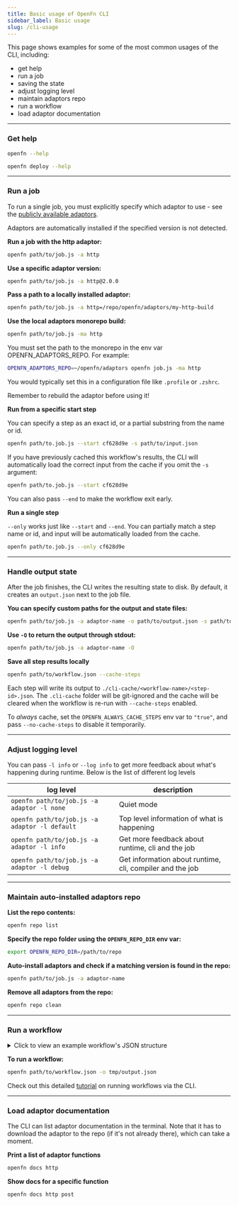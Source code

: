 ```yaml
---
title: Basic usage of OpenFn CLI
sidebar_label: Basic usage
slug: /cli-usage
---
```


This page shows examples for some of the most common usages of the CLI, including:

- get help
- run a job
- saving the state
- adjust logging level
- maintain adaptors repo
- run a workflow
- load adaptor documentation

---

### Get help

```bash
openfn --help
```

```bash
openfn deploy --help
```

---

### Run a job

To run a single job, you must explicitly specify which adaptor to use - see the [publicly available adaptors](/adaptors).

Adaptors are automatically installed if the specified version is not detected.

**Run a job with the http adaptor:**

```bash
openfn path/to/job.js -a http
```

**Use a specific adaptor version:**

```bash
openfn path/to/job.js -a http@2.0.0
```

**Pass a path to a locally installed adaptor:**

```bash
openfn path/to/job.js -a http=/repo/openfn/adaptors/my-http-build
```

**Use the local adaptors monorepo build:**

```bash
openfn path/to/job.js -ma http
```

You must set the path to the monorepo in the env var OPENFN_ADAPTORS_REPO. For
example:

```bash
OPENFN_ADAPTORS_REPO=~/openfn/adaptors openfn job.js -ma http
```

You would typically set this in a configuration file like `.profile` or
`.zshrc`.

Remember to rebuild the adaptor before using it!

**Run from a specific start step**

You can specify a step as an exact id, or a partial substring from the name or
id.

```bash
openfn path/to.job.js --start cf628d9e -s path/to/input.json
```

If you have previously cached this workflow's results, the CLI will
automatically load the correct input from the cache if you omit the `-s`
argument:

```bash
openfn path/to.job.js --start cf628d9e
```

You can also pass `--end` to make the workflow exit early.

**Run a single step**

`--only` works just like `--start` and `--end`. You can partially match a step
name or id, and input will be automatically loaded from the cache.

```bash
openfn path/to.job.js --only cf628d9e
```

---

### Handle output state

After the job finishes, the CLI writes the resulting state to disk. By default,
it creates an `output.json` next to the job file.

**You can specify custom paths for the output and state files:**

```bash
openfn path/to/job.js -a adaptor-name -o path/to/output.json -s path/to/state.json
```

**Use `-O` to return the output through stdout:**

```bash
openfn path/to/job.js -a adaptor-name -O
```

**Save all step results locally**

```bash
openfn path/to/workflow.json --cache-steps
```

Each step will write its output to `./cli-cache/<workflow-name>/<step-id>.json`.
The `.cli-cache` folder will be git-ignored and the cache will be cleared when
the workflow is re-run with `--cache-steps` enabled.

To _always_ cache, set the `OPENFN_ALWAYS_CACHE_STEPS` env var to `"true"`, and
pass `--no-cache-steps` to disable it temporarily.

---

### Adjust logging level

You can pass `-l info` or `--log info` to get more feedback about what's
happening during runtime. Below is the list of different log levels

| log level                                     | description                                              |
| --------------------------------------------- | -------------------------------------------------------- |
| `openfn path/to/job.js -a adaptor -l none`    | Quiet mode                                               |
| `openfn path/to/job.js -a adaptor -l default` | Top level information of what is happening               |
| `openfn path/to/job.js -a adaptor -l info`    | Get more feedback about runtime, cli and the job         |
| `openfn path/to/job.js -a adaptor -l debug`   | Get information about runtime, cli, compiler and the job |

---

### Maintain auto-installed adaptors repo

**List the repo contents:**

```bash
openfn repo list
```

**Specify the repo folder using the `OPENFN_REPO_DIR` env var:**

```bash
export OPENFN_REPO_DIR=/path/to/repo
```

**Auto-install adaptors and check if a matching version is found in the repo:**

```bash
openfn path/to/job.js -a adaptor-name
```

**Remove all adaptors from the repo:**

```bash
openfn repo clean
```

---

### Run a workflow

<details>
  <summary>Click to view an example workflow's JSON structure</summary>

```json
{
  "options": {
    "start": "a" // optionally specify the start node (defaults to steps[0])
  },
  "workflows": {
    "steps": [
      {
        "id": "a",
        "expression": "fn((state) => state)", // code or a path
        "adaptor": "@openfn/language-common@1.75", // specifiy the adaptor to use (version optional)
        "state": {
          "data": {} // optionally pre-populate the data object (this will be overriden by keys in in previous state)
        },
        "configuration": {}, // Use this to pass credentials
        "next": {
          // This object defines which steps to call next
          // All edges returning true will run
          // If there are no next edges, the workflow will end
          "b": true,
          "c": {
            "condition": "!state.error" // Note that this is an expression, not a function
          }
        }
      }
    ]
  }
}
```

</details>

**To run a workflow:**

```bash
openfn path/to/workflow.json -o tmp/output.json
```

Check out this detailed [tutorial](cli-walkthrough#7-running-workflows) on
running workflows via the CLI.

---

### Load adaptor documentation

The CLI can list adaptor documentation in the terminal. Note that it has to
download the adaptor to the repo (if it's not already there), which can take a
moment.

**Print a list of adaptor functions**

```bash
openfn docs http
```

**Show docs for a specific function**

```bash
openfn docs http post
```
